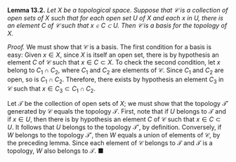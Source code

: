 **Lemma 13.2.**  *Let $X$ be a topological space. Suppose that $\mathcal{C}$ is a collection of open sets of $X$ such that for each open set $U$ of $X$ and each $x$ in $U$, there is an element $C$ of $\mathcal{C}$ such that $x \in C \subset U$. Then $\mathcal{C}$ is a basis for the topology of $X$.*

*Proof.* We must show that $\mathcal{C}$ is a basis. The first condition for a basis is easy: Given $x \in X$, since $X$ is itself an open set, there is by hypothesis an element $C$ of $\mathcal{C}$ such that $x \in C \subset X$. To check the second condition, let $x$ belong to $C_1 \cap C_2$, where $C_1$ and $C_2$ are elements of $\mathcal{C}$. Since $C_1$ and $C_2$ are open, so is $C_1 \cap C_2$. Therefore, there exists by hypothesis an element $C_3$ in $\mathcal{C}$ such that $x \in C_3 \subset C_1 \cap C_2$.

Let $\mathcal{T}$ be the collection of open sets of $X$; we must show that the topology $\mathcal{T}'$ generated by $\mathcal{C}$ equals the topology $\mathcal{T}$. First, note that if $U$ belongs to $\mathcal{T}$ and if $x \in U$, then there is by hypothesis an element $C$ of $\mathcal{C}$ such that $x \in C \subset U$. It follows that $U$ belongs to the topology $\mathcal{T}'$, by definition. Conversely, if $W$ belongs to the topology $\mathcal{T}'$, then $W$ equals a union of elements of $\mathcal{C}$, by the preceding lemma. Since each element of $\mathcal{C}$ belongs to $\mathcal{T}$ and $\mathcal{T}$ is a topology, $W$ also belongs to $\mathcal{T}$. ■

